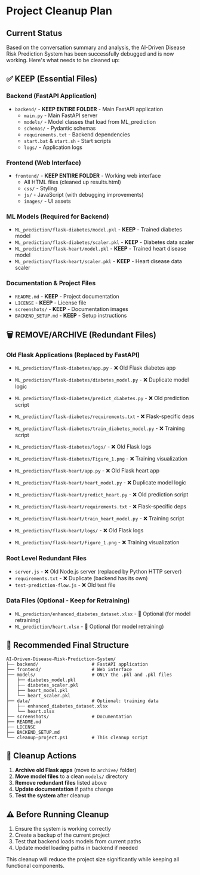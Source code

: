 # Project Cleanup Plan

## Current Status
Based on the conversation summary and analysis, the AI-Driven Disease Risk Prediction System has been successfully debugged and is now working. Here's what needs to be cleaned up:

## ✅ KEEP (Essential Files)

### Backend (FastAPI Application)
- `backend/` - **KEEP ENTIRE FOLDER** - Main FastAPI application
  - `main.py` - Main FastAPI server
  - `models/` - Model classes that load from ML_prediction
  - `schemas/` - Pydantic schemas
  - `requirements.txt` - Backend dependencies
  - `start.bat` & `start.sh` - Start scripts
  - `logs/` - Application logs

### Frontend (Web Interface)
- `frontend/` - **KEEP ENTIRE FOLDER** - Working web interface
  - All HTML files (cleaned up results.html)
  - `css/` - Styling
  - `js/` - JavaScript (with debugging improvements)
  - `images/` - UI assets

### ML Models (Required for Backend)
- `ML_prediction/flask-diabetes/model.pkl` - **KEEP** - Trained diabetes model
- `ML_prediction/flask-diabetes/scaler.pkl` - **KEEP** - Diabetes data scaler
- `ML_prediction/flask-heart/model.pkl` - **KEEP** - Trained heart disease model
- `ML_prediction/flask-heart/scaler.pkl` - **KEEP** - Heart disease data scaler

### Documentation & Project Files
- `README.md` - **KEEP** - Project documentation
- `LICENSE` - **KEEP** - License file
- `screenshots/` - **KEEP** - Documentation images
- `BACKEND_SETUP.md` - **KEEP** - Setup instructions

## 🗑️ REMOVE/ARCHIVE (Redundant Files)

### Old Flask Applications (Replaced by FastAPI)
- `ML_prediction/flask-diabetes/app.py` - ❌ Old Flask diabetes app
- `ML_prediction/flask-diabetes/diabetes_model.py` - ❌ Duplicate model logic
- `ML_prediction/flask-diabetes/predict_diabetes.py` - ❌ Old prediction script
- `ML_prediction/flask-diabetes/requirements.txt` - ❌ Flask-specific deps
- `ML_prediction/flask-diabetes/train_diabetes_model.py` - ❌ Training script
- `ML_prediction/flask-diabetes/logs/` - ❌ Old Flask logs
- `ML_prediction/flask-diabetes/Figure_1.png` - ❌ Training visualization

- `ML_prediction/flask-heart/app.py` - ❌ Old Flask heart app
- `ML_prediction/flask-heart/heart_model.py` - ❌ Duplicate model logic
- `ML_prediction/flask-heart/predict_heart.py` - ❌ Old prediction script
- `ML_prediction/flask-heart/requirements.txt` - ❌ Flask-specific deps
- `ML_prediction/flask-heart/train_heart_model.py` - ❌ Training script
- `ML_prediction/flask-heart/logs/` - ❌ Old Flask logs
- `ML_prediction/flask-heart/Figure_1.png` - ❌ Training visualization

### Root Level Redundant Files
- `server.js` - ❌ Old Node.js server (replaced by Python HTTP server)
- `requirements.txt` - ❌ Duplicate (backend has its own)
- `test-prediction-flow.js` - ❌ Old test file

### Data Files (Optional - Keep for Retraining)
- `ML_prediction/enhanced_diabetes_dataset.xlsx` - 🔄 Optional (for model retraining)
- `ML_prediction/heart.xlsx` - 🔄 Optional (for model retraining)

## 📁 Recommended Final Structure

```
AI-Driven-Disease-Risk-Prediction-System/
├── backend/                    # FastAPI application
├── frontend/                   # Web interface
├── models/                     # ONLY the .pkl and .pkl files
│   ├── diabetes_model.pkl
│   ├── diabetes_scaler.pkl
│   ├── heart_model.pkl
│   └── heart_scaler.pkl
├── data/                       # Optional: training data
│   ├── enhanced_diabetes_dataset.xlsx
│   └── heart.xlsx
├── screenshots/                # Documentation
├── README.md
├── LICENSE
├── BACKEND_SETUP.md
└── cleanup-project.ps1         # This cleanup script
```

## 🔧 Cleanup Actions

1. **Archive old Flask apps** (move to `archive/` folder)
2. **Move model files** to a clean `models/` directory
3. **Remove redundant files** listed above
4. **Update documentation** if paths change
5. **Test the system** after cleanup

## ⚠️ Before Running Cleanup

1. Ensure the system is working correctly
2. Create a backup of the current project
3. Test that backend loads models from current paths
4. Update model loading paths in backend if needed

This cleanup will reduce the project size significantly while keeping all functional components.
